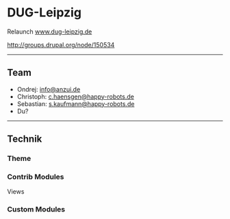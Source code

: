 # DUG-Leipzig

Relaunch www.dug-leipzig.de

http://groups.drupal.org/node/150534

*****

## Team
+ Ondrej: info@anzui.de 
+ Christoph: c.haensgen@happy-robots.de
+ Sebastian: s.kaufmann@happy-robots.de
+ Du?


*****

## Technik

### Theme

### Contrib Modules

Views

### Custom Modules
